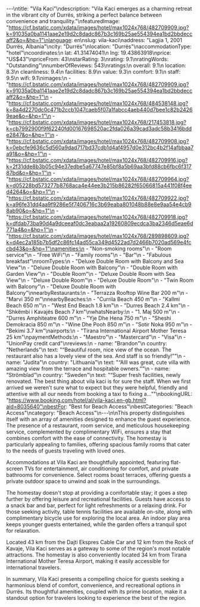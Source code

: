---\ntitle: "Vila Kaci"\ndescription: "Vila Kaci emerges as a charming retreat in the vibrant city of Durrës, striking a perfect balance between convenience and tranquility."\nfeaturedImage: "https://cf.bstatic.com/xdata/images/hotel/max1024x768/482709909.jpg?k=91035a0ba1141aae2e19d2c8dadc867b3c169b25ae554394ea1bd2bbdeccaff2&o=&hp=1"\nlanguage: en\nslug: vila-kaci\naddress: "Lagjia 1, 2001 Durrës, Albania"\ncity: "Durrës"\nlocation: "Durrës"\naccommodationType: "hotel"\ncoordinates:\n  lat: 41.31474041\n  lng: 19.43863918\nprice: "US$43"\npriceFrom: 43\nstarRating: 3\nrating: 9.1\nratingWords: "Outstanding"\nnumberOfReviews: 543\nratings:\n  overall: 9.1\n  location: 8.3\n  cleanliness: 9.4\n  facilities: 8.9\n  value: 9.3\n  comfort: 9.1\n  staff: 9.5\n  wifi: 9.1\nimages:\n  - "https://cf.bstatic.com/xdata/images/hotel/max1024x768/482709909.jpg?k=91035a0ba1141aae2e19d2c8dadc867b3c169b25ae554394ea1bd2bbdeccaff2&o=&hp=1"\n  - "https://cf.bstatic.com/xdata/images/hotel/max1024x768/484538148.jpg?k=8a4d2270dc0c471b2ccb1047caeb5f07a1fabcc4aeb440d7bee1c82b24269eae&o=&hp=1"\n  - "https://cf.bstatic.com/xdata/images/hotel/max1024x768/217453818.jpg?k=cb7992900f9f62240fd00167698520ac2fda026a39cad3adc58b3416bdde2847&o=&hp=1"\n  - "https://cf.bstatic.com/xdata/images/hotel/max1024x768/482709908.jpg?k=0ebcfe9636c5d560a9dad717bd37cdb1d4af4957d0e312bc4b2f14afbbaa7a91&o=&hp=1"\n  - "https://cf.bstatic.com/xdata/images/hotel/max1024x768/482709916.jpg?k=2f31dde8b3b05c94e37edbe5a67747e85bf8a5b69aa3bfd88cb6fbc6f31787bd&o=&hp=1"\n  - "https://cf.bstatic.com/xdata/images/hotel/max1024x768/482709964.jpg?k=d05228bd573277b8768aca4e44ee3b215b86282f65066815a441f08f4eed4264&o=&hp=1"\n  - "https://cf.bstatic.com/xdata/images/hotel/max1024x768/482709922.jpg?k=a96fe31dd4aa9f9286e5f7406716c3b69eaba801048b88e8e9aa54e4cb98ab90&o=&hp=1"\n  - "https://cf.bstatic.com/xdata/images/hotel/max1024x768/482709918.jpg?k=dfdab73ba90d4a9dceeaf0dc3eabaa2a19260809ecdca3ba2346d5eae6d771a4&o=&hp=1"\n  - "https://cf.bstatic.com/xdata/images/hotel/max1024x768/289898609.jpg?k=d4ec2a185b7b5df2c86fc14ad55ca349d4522ad7d2466b7020ad569e4fccbd43&o=&hp=1"\namenities:\n  - "Non-smoking rooms"\n  - "Room service"\n  - "Free WiFi"\n  - "Family rooms"\n  - "Bar"\n  - "Fabulous breakfast"\nroomTypes:\n  - "Deluxe Double Room with Balcony and Sea View"\n  - "Deluxe Double Room with Balcony"\n  - "Double Room with Garden View"\n  - "Double Room"\n  - "Deluxe Double Room with Sea View"\n  - "Deluxe Double Room"\n  - "Deluxe Double Room"\n  - "Twin Room with Balcony"\n  - "Deluxe Double Room with Balcony"\nnearbyRestaurants:\n  - "Terrazza Rooftop Wine Bar 200 m"\n  - "Marvi 350 m"\nnearbyBeaches:\n  - "Currila Beach 450 m"\n  - "Kallmi Beach 650 m"\n  - "West End Beach 1.8 km"\n  - "Durres Beach 2.4 km"\n  - "Shkëmbi i Kavajës Beach 7 km"\nwhatsNearby:\n  - "1. Maj 500 m"\n  - "Durres Amphiteatre 600 m"\n  - "Yje Dhe Hena 750 m"\n  - "Sheshi Demokracia 850 m"\n  - "Wine Dhe Pooh 850 m"\n  - "Sotir Noka 950 m"\n  - "Bekimi 3.7 km"\nairports:\n  - "Tirana International Airport Mother Teresa 25 km"\npaymentMethods:\n  - "Maestro"\n  - "Mastercard"\n  - "Visa"\n  - "UnionPay credit card"\nreviews:\n  - name: "Brandon"\n    country: "Netherlands"\n    text: "“Beautiful room, nice view of the ocean. The restaurant also has a lovely view of the sea. And staff is so friendly!”"\n  - name: "Judita"\n    country: "Lithuania"\n    text: "“Alll was great, cute villa with amazing view from the terrace and hospitable owners.”"\n  - name: "Strömblad"\n    country: "Sweden"\n    text: "“Super fresh facilities, newly renovated. The best thing about vila kaci is for sure the staff. When we first arrived we weren’t sure what to expect but they were helpful, friendly and attentive with all our needs from booking a taxi to fixing a...”"\nbookingURL: "https://www.booking.com/hotel/al/vila-kaci.en-gb.html?aid=8035640"\nbestFor: "Best for Beach Access"\nbestCategories: "Beach Access"\ncategory: "Beach Access"\n---\n\nThis property distinguishes itself with an array of amenities designed to enhance the guest experience. The presence of a restaurant, room service, and meticulous housekeeping service, complemented by complimentary WiFi, ensures a stay that combines comfort with the ease of connectivity. The homestay is particularly appealing to families, offering spacious family rooms that cater to the needs of guests traveling with loved ones.

Accommodations at Vila Kaci are thoughtfully appointed, featuring flat-screen TVs for entertainment, air conditioning for comfort, and private bathrooms for convenience. Select rooms boast terraces, offering guests a private outdoor space to unwind and soak in the surroundings.

The homestay doesn't stop at providing a comfortable stay; it goes a step further by offering leisure and recreational facilities. Guests have access to a snack bar and bar, perfect for light refreshments or a relaxing drink. For those seeking activity, table tennis facilities are available on-site, along with complimentary bicycle use for exploring the local area. An indoor play area keeps younger guests entertained, while the garden offers a tranquil spot for relaxation.

Located 43 km from the Dajti Ekspres Cable Car and 12 km from the Rock of Kavaje, Vila Kaci serves as a gateway to some of the region's most notable attractions. The homestay is also conveniently located 34 km from Tirana International Mother Teresa Airport, making it easily accessible for international travelers.

In summary, Vila Kaci presents a compelling choice for guests seeking a harmonious blend of comfort, convenience, and recreational options in Durrës. Its thoughtful amenities, coupled with its prime location, make it a standout option for travelers looking to experience the best of the region.